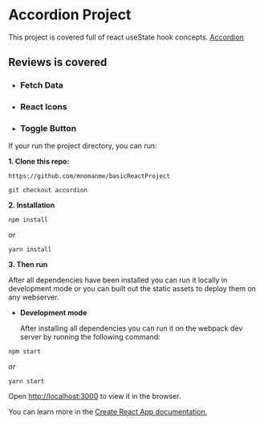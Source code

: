 # Accordion Project

This project is covered full of react useState hook concepts. [Accordion]()

## Reviews is covered

- ### Fetch Data

- ### React Icons

- ### Toggle Button

If your run the project directory, you can run:

**1. Clone this repo:**

```git
https://github.com/mnomanme/basicReactProject
```

```git
git checkout accordion
```

**2. Installation**

```npm
npm install
```

_or_

```yarn
yarn install
```

**3. Then run**

After all dependencies have been installed you can run it locally in development mode or you can built out the static assets to deploy them on any webserver.

- **Development mode**

  After installing all dependencies you can run it on the webpack dev server by running the following command:

```npm
npm start
```

_or_

```yarn
yarn start
```

Open <http://localhost:3000> to view it in the browser.

You can learn more in the [Create React App documentation.](https://create-react-app.dev/docs/getting-started/)
